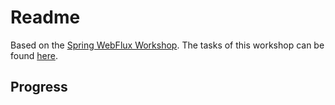 # Readme

Based on the [Spring WebFlux Workshop](https://bclozel.github.io/webflux-workshop/). The tasks of this workshop can be found [here](tasks.md).

## Progress
